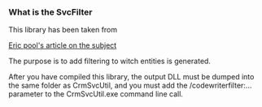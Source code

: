 ﻿### What is the SvcFilter

This library has been taken from

[Eric pool's article on the subject](http://erikpool.blogspot.nl/2011/03/filtering-generated-entities-with.html)

The purpose is to add filtering to witch entities is generated.

After you have compiled this library, the output DLL must be dumped into the same folder as CrmSvcUtil, and you must add
the /codewriterfilter:... parameter to the CrmSvcUtil.exe command line call.